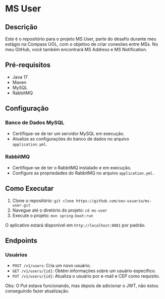 # MS User

## Descrição
Este é o repositório para o projeto MS User, parte do desafio durante meu estágio na Compass UOL, com o objetivo de criar conexões entre MSs. No meu GitHub, você também encontrará MS Address e MS Notification.

## Pré-requisitos
- Java 17
- Maven
- MySQL
- RabbitMQ

## Configuração

### Banco de Dados MySQL
- Certifique-se de ter um servidor MySQL em execução.
- Atualize as configurações do banco de dados no arquivo `application.yml`.

### RabbitMQ
- Certifique-se de ter o RabbitMQ instalado e em execução.
- Configure as propriedades do RabbitMQ no arquivo `application.yml`.

## Como Executar
1. Clone o repositório: `git clone https://github.com/seu-usuario/ms-user.git`
2. Navegue até o diretório do projeto: `cd ms-user`
3. Execute o projeto: `mvn spring-boot:run`

O aplicativo estará disponível em `http://localhost:8081` por padrão.

## Endpoints

### Usuários
- `POST /v1/users`: Cria um novo usuário.
- `GET /v1/users/{id}`: Obtém informações sobre um usuário específico.
- `PUT /v1/users/{id}`: Atualiza o usuário por e-mail e CEP como requisito.



Obs: O Put estava funcionando, mas depois de adicionar o JWT, não estou conseguindo fazer atualização.
